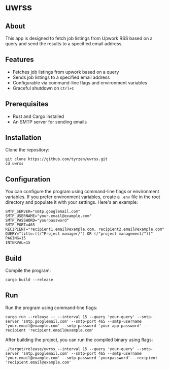 # uwrss

## About

This app is designed to fetch job listings from Upwork RSS based on a query and send the results to a specified email address.

## Features

- Fetches job listings from upwork based on a query
- Sends job listings to a specified email address
- Configurable via command-line flags and environment variables
- Graceful shutdown on `Ctrl+C`

## Prerequisites

- Rust and Cargo installed
- An SMTP server for sending emails

## Installation

Clone the repository:

```shell
git clone https://github.com/tyrzen/uwrss.git
cd uwrss
```

## Configuration

You can configure the program using command-line flags or environment variables. If you prefer environment variables,
create a `.env` file in the root directory and populate it with your settings. Here's an example:

```env
SMTP_SERVER="smtp.googlemail.com"
SMTP_USERNAME="your.email@example.com"
SMTP_PASSWORD="yourpassword"
SMTP_PORT=465
RECIPIENT="recipient1.email@example.com, recipient2.email@example.com"
QUERY="title:((/"Project manager/") OR (/"project management/"))"
PAGING=15
INTERVAL=15
```

## Build

Compile the program:

```shell
cargo build --release
```

## Run

Run the program using command-line flags:

```shell
cargo run --release -- --interval 15 --query 'your-query' --smtp-server 'smtp.googlemail.com' --smtp-port 465 --smtp-username 'your.email@example.com' --smtp-password 'your app password' --recipient 'recipient.email@example.com'
```

After building the project, you can run the compiled binary using flags:

```shell
./target/release/uwrss --interval 15 --query 'your-query' --smtp-server 'smtp.googlemail.com' --smtp-port 465 --smtp-username 'your.email@example.com' --smtp-password 'yourpassword' --recipient 'recipient.email@example.com'
```